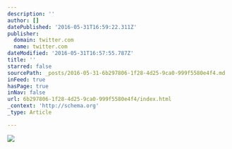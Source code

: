 ```yaml
---
description: ''
author: []
datePublished: '2016-05-31T16:59:22.311Z'
publisher:
  domain: twitter.com
  name: twitter.com
dateModified: '2016-05-31T16:57:55.787Z'
title: ''
starred: false
sourcePath: _posts/2016-05-31-6b297806-1f28-4d25-9ca0-999f5580e4f4.md
inFeed: true
hasPage: true
inNav: false
url: 6b297806-1f28-4d25-9ca0-999f5580e4f4/index.html
_context: 'http://schema.org'
_type: Article

---
```

![](https://pbs.twimg.com/media/Cjyx2Q-UkAAqLjc.jpg)